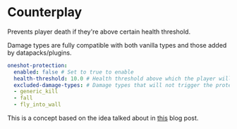 # Counterplay

Prevents player death if they're above certain health threshold.

Damage types are fully compatible with both vanilla types and those added by datapacks/plugins.

```yaml
oneshot-protection:
  enabled: false # Set to true to enable
  health-threshold: 10.0 # Health threshold above which the player will not die
  excluded-damage-types: # Damage types that will not trigger the protection
  - generic_kill
  - fall
  - fly_into_wall
```

This is a concept based on the idea talked about in [this](https://youhavetrouble.me/blog/improving-minecraft/) blog post.
